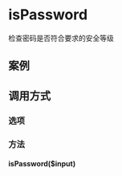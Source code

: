 isPassword
==========

检查密码是否符合要求的安全等级

案例
----

调用方式
--------

### 选项

### 方法

#### isPassword($input)



